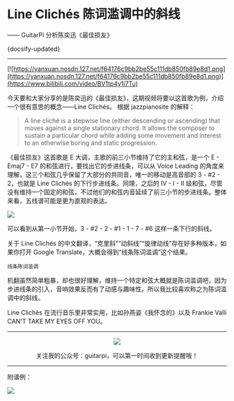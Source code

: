 # Line Clichés 陈词滥调中的斜线

—— GuitarPi 分析陈奕迅《最佳损友》

{docsify-updated}

---

[![https://yanxuan.nosdn.127.net/f64176c9bb2be55c111db850fb89e8d1.png](https://yanxuan.nosdn.127.net/f64176c9bb2be55c111db850fb89e8d1.png)](https://www.bilibili.com/video/BV1tp4y1i7Tu)

今天要和大家分享的是陈奕迅的《最佳损友》，这期视频将要以这首歌为例，介绍一个很有意思的概念——Line Clichés。
根据 jazzpianosite 的解释：
> A line cliché is a stepwise line (either descending or ascending) that moves against a single stationary chord. It allows the composer to sustain a particular chord while adding some movement and interest to an otherwise boring and static progression.

《最佳损友》这首歌是 E 大调，主歌的前三小节维持了它的主和弦，是一个 E - Emaj7 - E7 的和弦进行，要找出它的步进线条，可以从 Voice Leading 的角度来理解，这三个和弦几乎保留了大部分的共同音，唯一的移动是高音部的 3 - #2 - 2，也就是 Line Clichés 的下行步进线条。同理，之后的 IV - I - II 级和弦，尽管没有维持一个固定的和弦，不过他们的和弦内音延续了前三小节的步进线条。整体来看，五线谱可能是更为直观的表达。

![](https://yanxuan.nosdn.127.net/596a38be048832c264d8ab655393e47d.jpg)

可以看到从第一小节开始，3 - #2 - 2 - #1 - 1 - 7 - #6 这样一条下行的斜线。

关于 Line Clichés 的中文翻译，“克里斜”“动斜线”“旋律动线”存在好多种版本，如果你打开 Google Translate，大概会得到“线条陈词滥调”这个结果。

```
线条陈词滥调
```

机翻虽然简单粗暴，却也很好理解，维持一个特定和弦大概就是陈词滥调吧，因为步进线条的引入，音响效果反而有了动感与趣味性。所以我比较喜欢称之为陈词滥调中的斜线。

Line Clichés 在流行音乐里非常实用，比如孙燕姿《我怀念的》以及 Frankie Valli CAN'T TAKE MY EYES OFF YOU。


---

<center>
<img src="https://ae01.alicdn.com/kf/H9895f02fc19d4932af71c0593d2e356d0.jpg"/>

关注我的公众号：guitarpi，可以第一时间收到更新提醒哦！

</center>

---

附谱例：

![](https://yanxuan.nosdn.127.net/78ea292be829e94c03fcfed9ba11dc2c.png)